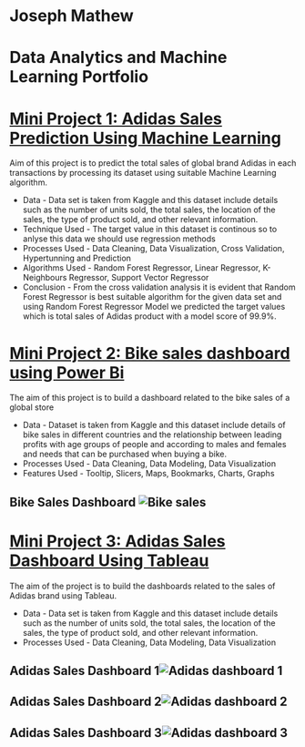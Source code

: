 # Joseph Mathew
# Data Analytics and Machine Learning Portfolio

# [Mini Project 1: Adidas Sales Prediction Using Machine Learning](https://github.com/Josephmathew882/Project-1-Adidas-Sales-Prediction-)

Aim of this  project is to predict the total sales of global brand Adidas in each transactions by processing its dataset using suitable Machine Learning algorithm.

* Data             - Data set is taken from Kaggle and this dataset include details such as the number of units sold, the total sales, the location of the sales, the 
                     type of product sold, and other relevant information.
* Technique Used   -  The target value in this dataset is continous so to anlyse this data we should use regression methods
* Processes Used   - Data Cleaning, Data Visualization, Cross Validation, Hypertunning and Prediction
* Algorithms Used  - Random Forest Regressor, Linear Regressor, K-Neighbours Regressor, Support Vector Regressor
* Conclusion       - From the cross validation analysis it is evident that Random Forest Regressor is best suitable algorithm for the given data set and using Random 
                      Forest Regressor Model we predicted the target values which is total sales of Adidas product with a model score of 99.9%.

  
  
# [Mini Project 2: Bike sales dashboard using Power Bi](https://github.com/Josephmathew882/Project-2-Bike-sales-dashboard-using-Power-Bi)
The aim of this project is to build a dashboard related to the bike sales of a global store
* Data - Dataset is taken from Kaggle and this dataset include details of bike sales in different countries and the relationship
         between leading profits with age groups of people and according to males and females and needs that can be purchased when buying a bike.
* Processes Used - Data Cleaning, Data Modeling, Data Visualization
* Features Used - Tooltip, Slicers, Maps, Bookmarks, Charts, Graphs
## Bike Sales Dashboard ![Bike sales](https://github.com/Josephmathew882/Joseph-Mathew-Portfolio/assets/151965486/dcbf173c-3cb4-4c40-ab54-f6f9dce88320)



# [Mini Project 3: Adidas Sales Dashboard Using Tableau](https://github.com/Josephmathew882/Project-3-Adidas-Sales-Dashboard-Using-Tableau)
The aim of the project is to build the dashboards related to the sales of Adidas brand using Tableau.
* Data - Data set is taken from Kaggle and this dataset include details such as the number of units sold, the total sales, the location of the sales, the 
         type of product sold, and other relevant information.
* Processes Used - Data Cleaning, Data Modeling, Data Visualization
  

## Adidas Sales Dashboard 1![Adidas dashboard 1](https://github.com/Josephmathew882/Joseph-Mathew-Portfolio/assets/151965486/a6a90580-49b6-4ca0-a9ee-268083018c6e)
## Adidas Sales Dashboard 2![Adidas dashboard 2](https://github.com/Josephmathew882/Joseph-Mathew-Portfolio/assets/151965486/01ab7131-94ab-449e-82d7-59e103ade0b5)
## Adidas Sales Dashboard 3![Adidas dashboard 3](https://github.com/Josephmathew882/Joseph-Mathew-Portfolio/assets/151965486/d916c20f-1956-4f9c-a8bf-1eeee8886d88)


  

  














  
  



